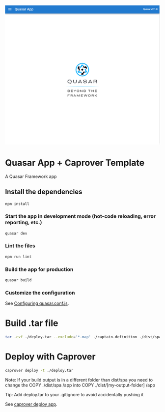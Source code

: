 ![alt text](https://github.com/Benriez/caprover-quasar/blob/master/quasar_app.png?raw=true)

# Quasar App + Caprover Template

A Quasar Framework app

## Install the dependencies
```bash
npm install
```

### Start the app in development mode (hot-code reloading, error reporting, etc.)
```bash
quasar dev
```

### Lint the files
```bash
npm run lint
```

### Build the app for production
```bash
quasar build
```

### Customize the configuration
See [Configuring quasar.conf.js](https://v2.quasar.dev/quasar-cli/quasar-conf-js).


# Build .tar file
```bash
tar -cvf ./deploy.tar --exclude='*.map' ./captain-definition ./dist/spa/*
```

# Deploy with Caprover
```bash
caprover deploy -t ./deploy.tar
```

Note: If your build output is in a different folder than dist/spa you need to change the COPY ./dist/spa /app into COPY ./dist/[my-output-folder] /app

Tip: Add deploy.tar to your .gitignore to avoid accidentally pushing it

See [caprover deploy app](https://caprover.com/docs/recipe-deploy-create-react-app.html).

